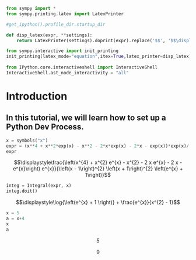 ```python
from sympy import *
from sympy.printing.latex import LatexPrinter

#get_ipython().profile_dir.startup_dir

def disp_latex(expr, **settings):
    return LatexPrinter(settings).doprint(expr).replace('$$', '$$\displaystyle', 1)

from sympy.interactive import init_printing
init_printing(latex_mode="equation",itex=True,latex_printer=disp_latex)
    
from IPython.core.interactiveshell import InteractiveShell
InteractiveShell.ast_node_interactivity = "all"
```

# Introduction

## In this tutorial, we will learn how to set up a Python Dev Process.


```python
x = symbols("x")
expr = (x**4 + x**2*exp(x) - x**2 - 2*x*exp(x) - 2*x - exp(x))*exp(x)/((x - 1)**2*(x + 1)**2*(exp(x) + 1))
expr
```




$$\displaystyle\frac{\left(x^{4} + x^{2} e^{x} - x^{2} - 2 x e^{x} - 2 x - e^{x}\right) e^{x}}{\left(x - 1\right)^{2} \left(x + 1\right)^{2} \left(e^{x} + 1\right)}$$




```python
integ = Integral(expr, x)
integ.doit()
```




$$\displaystyle\log{\left(e^{x} + 1 \right)} + \frac{e^{x}}{x^{2} - 1}$$




```python
x = 5
a = x+4
x
a
```




$$\displaystyle5$$






$$\displaystyle9$$




```python

```
